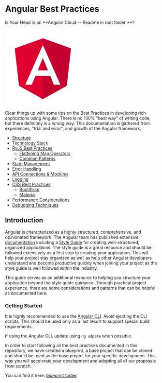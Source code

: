 # Angular Best Practices


Is Your Head in an **Angular Cloud -- Readme in root folder **?

![Angular](images/angular.png)

Clear things up with some tips on the Best Practices in developing rich applications using Angular. There is no 100% "best way" of writing code, but there definitely is a wrong way. This documentation is gathered from experiences, "trial and error", and growth of the Angular framework.


- [Structure](docs/structure.md)
- [Technology Stack](docs/technology-stack.md)
- [RxJS Best Practices](docs/rxjs-best-practices.md)
  - [Flattening Map Operators](docs/flattening-map-operators.md)
  - [Common Patterns](docs/common-patterns.md)
- [State Management](docs/state-management.md)
- [Error Handling](docs/error-handling.md)
- [API Connections & Mocking](docs/api-connections.md)
- [Logging](docs/logging.md)
- [CSS Best Practices](docs/css-best-practices.md)
  - [BootStrap](docs/scss-bootstrap.md)
  - [Material](docs/scss-material.md)
- [Performance Considerations](docs/performance-considerations.md)
- [Debugging Techniques](docs/debugging-techniques.md)


## Introduction
Angular is characterized as a highly structured, comprehensive, and opinionated framework. The Angular team has published extensive [documentation](https://angular.io/docs) including a [Style Guide](https://angular.io/guide/styleguide) for creating well-structured, organized applications. The style guide is a great resource and should be followed extensively as a first step to creating your application. This will help your project stay organized as well as help other Angular developers understand and become productive quickly when joining your project as the style guide is well followed within the industry.

This guide serves as an additional resource to helping you structure your application beyond the style guide guidance. Through practical project experience, there are some considerations and patterns that can be helpful as documented here.

### Getting Started
It is highly recommended to use the [Angular CLI](https://cli.angular.io/). Avoid ejecting the CLI scripts. This should be used only as a last resort to support special build requirements.

If using the Angular CLI, update using `ng udpate` when possible.

In order to start following all the best practices documented in this repository, we have created a blueprint, a base project that can be cloned and should be used as the base project for your specific development. This way you will accelerate your development and adopting all of our proposals from scratch.

You can find it here: [blueprint folder](blueprint/).